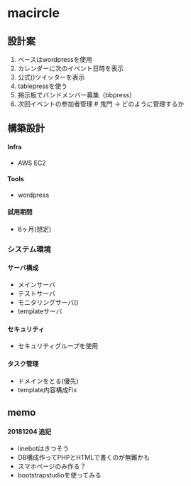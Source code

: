 # macircle
## 設計案
1. ベースはwordpressを使用
1. カレンダーに次のイベント日時を表示
1. 公式()ツイッターを表示
1. tablepressを使う
1. 掲示板でバンドメンバー募集（bbpress）
1. 次回イベントの参加者管理 # 鬼門
 → どのように管理するか

## 構築設計
#### Infra
 - AWS EC2

#### Tools
 - wordpress

#### 試用期間
 - 6ヶ月(想定)

### システム環境
#### サーバ構成
 - メインサーバ
 - テストサーバ
 - モニタリングサーバ()
 - templateサーバ

#### セキュリティ
 - セキュリティグループを使用
 
#### タスク管理
 - ドメインをとる(優先)
 - template内容構成Fix


## memo
#### 20181204 追記
 - linebotはきつそう
 - DB構成作ってPHPとHTMLで書くのが無難かも
 - スマホページのみ作る？
 - bootstrapstudioを使ってみる
